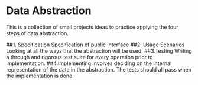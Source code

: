 # Data Abstraction

This is a collection of small projects ideas 
to practice applying the four steps of data abstraction.

##1. Specification
Specification of public interface
##2. Usage Scenarios
Looking at all the ways that the abstraction will be used.
##3.Testing
Writing a through and rigorous test suite for every operation prior to implementation.
##4.Implementing
Involves deciding on the internal representation of the data in the abstraction.
The tests should all pass when the implementation is done.
